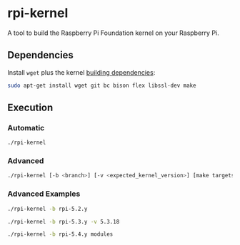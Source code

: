 # rpi-kernel

A tool to build the Raspberry Pi Foundation kernel on your Raspberry Pi.

## Dependencies

Install `wget` plus the kernel [building dependencies](https://www.raspberrypi.org/documentation/linux/kernel/building.md):

```bash
sudo apt-get install wget git bc bison flex libssl-dev make
```

## Execution

### Automatic

```bash
./rpi-kernel
```

### Advanced

```bash
./rpi-kernel [-b <branch>] [-v <expected_kernel_version>] [make targets]
```

### Advanced Examples

```bash
./rpi-kernel -b rpi-5.2.y
```

```bash
./rpi-kernel -b rpi-5.3.y -v 5.3.18
```

```bash
./rpi-kernel -b rpi-5.4.y modules
```

